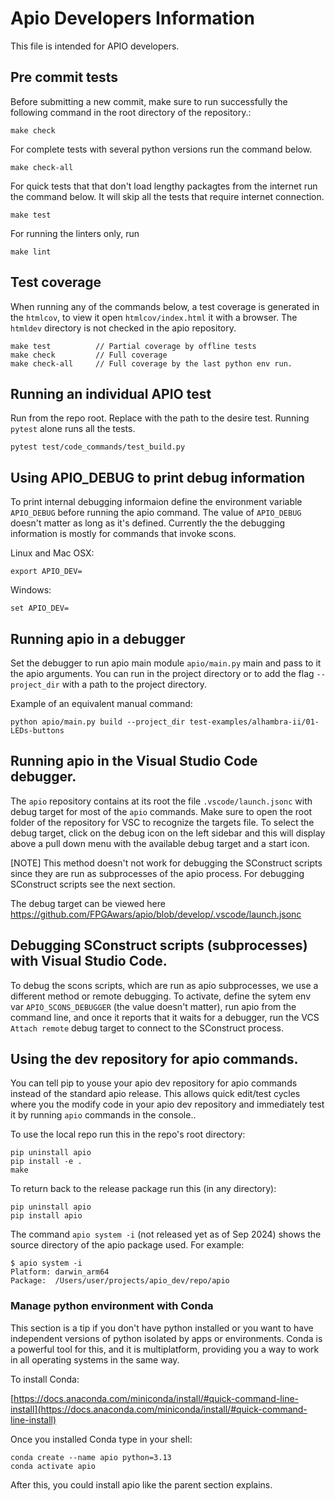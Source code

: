 # Apio Developers Information

This file is intended for APIO developers.

## Pre commit tests
Before submitting a new commit, make sure to run successfully the following command
in the root directory of the repository.:

```shell
make check
```

For complete tests with several python versions run the command below. 

```shell
make check-all
```

For quick tests that that don't load lengthy packagtes from the internet
run the command below. It will skip all the tests that require internet 
connection.

```shell
make test
```

For running the linters only, run

```shell
make lint
```

## Test coverage

When running any of the commands below, a test coverage is generated in the
``htmlcov``, to view it open ``htmlcov/index.html`` it with a browser. The ``htmldev`` directory is not checked in the apio repository.

```
make test          // Partial coverage by offline tests
make check         // Full coverage
make check-all     // Full coverage by the last python env run.
```



## Running an individual APIO test

Run from the repo root. Replace with the path to the desire test. Running ``pytest`` alone runs all the tests.

```shell
pytest test/code_commands/test_build.py
```

## Using APIO_DEBUG to print debug information

To print internal debugging informaion define the environment variable ``APIO_DEBUG`` before running the apio command. The value of ``APIO_DEBUG`` doesn't matter as long as it's defined. Currently the the debugging information is mostly for commands that invoke scons.

Linux and Mac OSX:
```
export APIO_DEV=
```

Windows:
```
set APIO_DEV=
```

## Running apio in a debugger

Set the debugger to run apio main module ``apio/main.py`` main and pass to it the apio arguments. You can run in the project directory or
to add the flag ``--project_dir`` with a path to the project directory.

Example of an equivalent manual command:
```
python apio/main.py build --project_dir test-examples/alhambra-ii/01-LEDs-buttons
```


## Running apio in the Visual Studio Code debugger.

The ``apio`` repository contains at its root the file ``.vscode/launch.jsonc`` with debug
target for most of the ``apio`` commands. Make sure to open the root folder of the repository for VSC to recognize the targets file. To select the debug target, click on the debug icon on the left sidebar and this will display above a pull down menu with the available debug target and a start icon.

[NOTE] This method doesn't not work for debugging the SConstruct scripts since they are run as subprocesses of the apio process. For debugging SConstruct scripts see the next section.

The debug target can be viewed here https://github.com/FPGAwars/apio/blob/develop/.vscode/launch.jsonc


## Debugging SConstruct scripts (subprocesses) with Visual Studio Code.

To debug the scons scripts, which are run as apio subprocesses, we use a different method or remote debugging. 
To activate, define the sytem env var ``APIO_SCONS_DEBUGGER`` (the value doesn't matter), run apio from the command line, and once it reports that it waits for a debugger, run the VCS ``Attach remote`` debug target to connect to the SConstruct process.


## Using the dev repository for apio commands.

You can tell pip to youse your apio dev repository for apio commands instead of the standard apio release. This allows quick edit/test cycles where you the modify code in your apio dev repository and  immediately test it by running ``apio`` commands in the console..

To use the local repo run this in the repo's root directory:
```
pip uninstall apio
pip install -e .
make
```

To return back to the release package run this (in any directory):
```
pip uninstall apio
pip install apio
```
The command ``apio system -i`` (not released yet as of Sep 2024) shows the source directory of the apio package used. For example:

```
$ apio system -i
Platform: darwin_arm64
Package:  /Users/user/projects/apio_dev/repo/apio
```

### Manage python environment with Conda

This section is a tip if you don't have python installed or you want to have independent versions of python isolated by apps or environments.
Conda is a powerful tool for this, and it is multiplatform, providing you a way to work in all operating systems in the same way.

To install Conda:

[https://docs.anaconda.com/miniconda/install/#quick-command-line-install](https://docs.anaconda.com/miniconda/install/#quick-command-line-install)

Once you installed Conda type in your shell:
```
conda create --name apio python=3.13
conda activate apio
```
After this, you could install apio like the parent section explains.